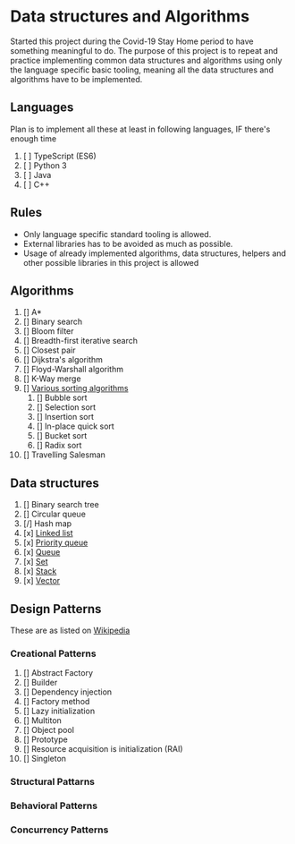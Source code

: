 # Data structures and Algorithms

Started this project during the Covid-19 Stay Home period to have something meaningful to do. The purpose of this project is to repeat and practice implementing common data structures and algorithms using only the language specific basic tooling, meaning all the data structures and algorithms have to be implemented.

## Languages

Plan is to implement all these at least in following languages, IF there's enough time

1. [ ] TypeScript (ES6)
2. [ ] Python 3
3. [ ] Java
4. [ ] C++

## Rules

- Only language specific standard tooling is allowed.
- External libraries has to be avoided as much as possible.
- Usage of already implemented algorithms, data structures, helpers and other possible libraries in this project is allowed

## Algorithms

1. [] A*
2. [] Binary search
3. [] Bloom filter
4. [] Breadth-first iterative search
5. [] Closest pair
6. [] Dijkstra's algorithm
7. [] Floyd-Warshall algorithm
8. [] K-Way merge
9. [] [Various sorting algorithms](Algorithms/Sorts/)
    1. [] Bubble sort
    2. [] Selection sort
    3. [] Insertion sort
    4. [] In-place quick sort
    5. [] Bucket sort
    6. [] Radix sort
10. [] Travelling Salesman

## Data structures

1. [] Binary search tree
2. [] Circular queue
3. [/] Hash map
4. [x] [Linked list](Data%20structures/Linked%20list/)
5. [x] [Priority queue](Data%20structures/Priority%20queue/)
6. [x] [Queue](Data%20structures/Queue/)
7. [x] [Set](Data%20structures/Set/)
8. [x] [Stack](Data%20structures/Stack/)
9. [x] [Vector](Data%20structures/Vector/)

## Design Patterns
These are as listed on [Wikipedia](https://en.wikipedia.org/wiki/Software_design_pattern)

### Creational Patterns

1. [] Abstract Factory
2. [] Builder
3. [] Dependency injection
4. [] Factory method
5. [] Lazy initialization
6. [] Multiton
7. [] Object pool
8. [] Prototype
9. [] Resource acquisition is initialization (RAI)
10. [] Singleton

### Structural Pattarns

### Behavioral Patterns
### Concurrency Patterns
